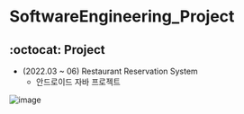 # SoftwareEngineering_Project

## :octocat: Project
- (2022.03 ~ 06) Restaurant Reservation System 
  - 안드로이드 자바 프로젝트

![image](https://github.com/limbaba1120/SoftwareEngineering_Project/assets/102224840/82a993b8-6590-4576-8b97-2596245f9398)
